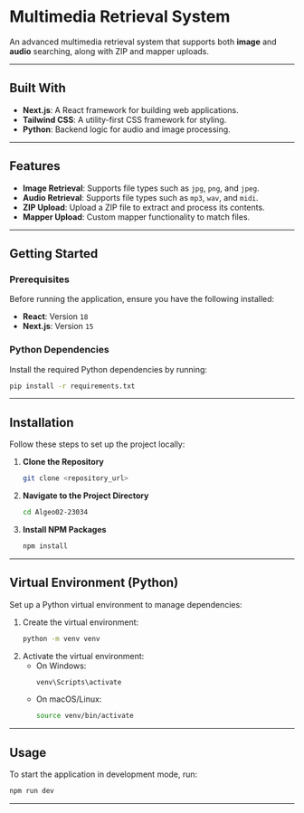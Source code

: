 
# Multimedia Retrieval System

An advanced multimedia retrieval system that supports both **image** and **audio** searching, along with ZIP and mapper uploads.

---

## Built With

- **Next.js**: A React framework for building web applications.
- **Tailwind CSS**: A utility-first CSS framework for styling.
- **Python**: Backend logic for audio and image processing.

---

## Features

- **Image Retrieval**: Supports file types such as `jpg`, `png`, and `jpeg`.
- **Audio Retrieval**: Supports file types such as `mp3`, `wav`, and `midi`.
- **ZIP Upload**: Upload a ZIP file to extract and process its contents.
- **Mapper Upload**: Custom mapper functionality to match files.

---

## Getting Started

### Prerequisites

Before running the application, ensure you have the following installed:

- **React**: Version `18`
- **Next.js**: Version `15`

### Python Dependencies

Install the required Python dependencies by running:

```bash
pip install -r requirements.txt
```

---

## Installation

Follow these steps to set up the project locally:

1. **Clone the Repository**
   ```bash
   git clone <repository_url>
   ```
2. **Navigate to the Project Directory**
   ```bash
   cd Algeo02-23034
   ```
3. **Install NPM Packages**
   ```bash
   npm install
   ```

---

## Virtual Environment (Python)

Set up a Python virtual environment to manage dependencies:

1. Create the virtual environment:
   ```bash
   python -m venv venv
   ```
2. Activate the virtual environment:
   - On Windows:
     ```bash
     venv\Scripts\activate
     ```
   - On macOS/Linux:
     ```bash
     source venv/bin/activate
     ```

---

## Usage

To start the application in development mode, run:

```bash
npm run dev
```

---
